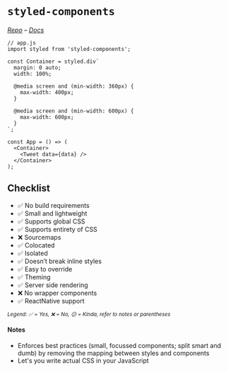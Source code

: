 # `styled-components`

*[Repo](https://github.com/styled-components/styled-components) – [Docs](https://github.com/styled-components/styled-components)*

```JSX
// app.js
import styled from 'styled-components';

const Container = styled.div`
  margin: 0 auto;
  width: 100%;

  @media screen and (min-width: 360px) {
    max-width: 400px;
  }

  @media screen and (min-width: 600px) {
    max-width: 600px;
  }
`;

const App = () => (
  <Container>
    <Tweet data={data} />
  </Container>
);
```

## Checklist

- ✅ No build requirements
- ✅ Small and lightweight
- ✅ Supports global CSS
- ✅ Supports entirety of CSS
- ❌ Sourcemaps
- ✅ Colocated
- ✅ Isolated
- ✅ Doesn’t break inline styles
- ✅ Easy to override
- ✅ Theming
- ✅ Server side rendering
- ❌ No wrapper components
- ✅ ReactNative support

<sub><i>Legend: ✅ = Yes, ❌ = No, 😕 = Kinda, refer to notes or parentheses</i><sub>

#### Notes

- Enforces best practices (small, focussed components; split smart and dumb) by removing the mapping between styles and components
- Let's you write actual CSS in your JavaScript
